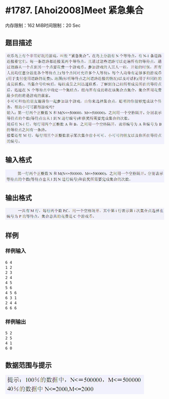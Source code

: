 # #1787. [Ahoi2008]Meet 紧急集合

内存限制：162 MiB时间限制：20 Sec

## 题目描述

![](images/17871.jpg)

## 输入格式

![](images/17872.jpg)

## 输出格式

![](images/17873.jpg)

## 样例

### 样例输入

    
    6 4 
    1 2 
    2 3 
    2 4 
    4 5 
    5 6 
    4 5 6 
    6 3 1 
    2 4 4 
    6 6 6 
    
    

### 样例输出

    
     
    5 2 
    2 5 
    4 1 
    6 0 
    

## 数据范围与提示

![](images/17874.jpg)
